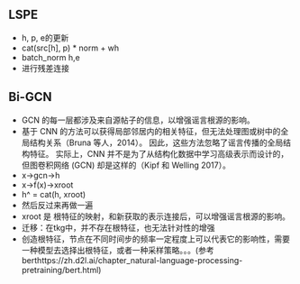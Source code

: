 ## LSPE

- h, p, e的更新
- cat(src[h], p) * norm + wh
- batch_norm h,e
- 进行残差连接

## Bi-GCN

- GCN 的每一层都涉及来自源帖子的信息，以增强谣言根源的影响。
- 基于 CNN 的方法可以获得局部邻居内的相关特征，但无法处理图或树中的全局结构关系（Bruna 等人，2014）。 因此，这些方法忽略了谣言传播的全局结构特征。 实际上，CNN 并不是为了从结构化数据中学习高级表示而设计的，但图卷积网络 (GCN) 却是这样的（Kipf 和 Welling 2017）。
- x->gcn->h
- x->f(x)->xroot
- h^ = cat(h, xroot)
- 然后反过来再做一遍
- xroot 是 根特征的映射，和新获取的表示连接后，可以增强谣言根源的影响。
- 迁移：在tkg中，并不存在根特征，也无法针对性的增强
- 创造根特征，节点在不同时间步的频率一定程度上可以代表它的影响性，需要一种模型去选择出根特征，或者一种采样策略。。。(参考berthttps://zh.d2l.ai/chapter_natural-language-processing-pretraining/bert.html)